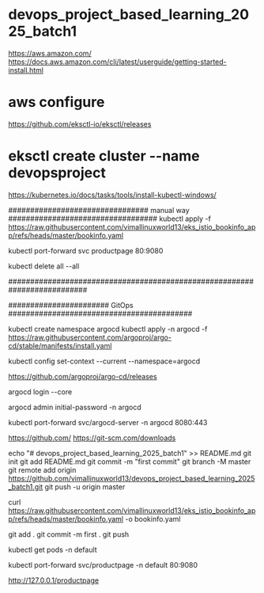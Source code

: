 # devops_project_based_learning_2025_batch1

https://aws.amazon.com/
https://docs.aws.amazon.com/cli/latest/userguide/getting-started-install.html

# aws configure

https://github.com/eksctl-io/eksctl/releases

# eksctl create cluster --name devopsproject

https://kubernetes.io/docs/tasks/tools/install-kubectl-windows/


################################ manual way ##################################
kubectl apply -f https://raw.githubusercontent.com/vimallinuxworld13/eks_istio_bookinfo_app/refs/heads/master/bookinfo.yaml

kubectl port-forward   svc  productpage  80:9080

kubectl delete all --all

##########################################################################


####################### GitOps ##########################################

kubectl create namespace argocd
kubectl apply -n argocd -f https://raw.githubusercontent.com/argoproj/argo-cd/stable/manifests/install.yaml



kubectl config set-context --current --namespace=argocd


https://github.com/argoproj/argo-cd/releases

argocd login --core

argocd admin initial-password -n argocd


kubectl port-forward svc/argocd-server -n argocd 8080:443



https://github.com/
https://git-scm.com/downloads

echo "# devops_project_based_learning_2025_batch1" >> README.md
git init
git add README.md
git commit -m "first commit"
git branch -M master
git remote add origin https://github.com/vimallinuxworld13/devops_project_based_learning_2025_batch1.git
git push -u origin master


curl https://raw.githubusercontent.com/vimallinuxworld13/eks_istio_bookinfo_app/refs/heads/master/bookinfo.yaml  -o bookinfo.yaml



git add .
git commit -m first .
git push


kubectl get pods -n default

kubectl port-forward  svc/productpage  -n default  80:9080


http://127.0.0.1/productpage













